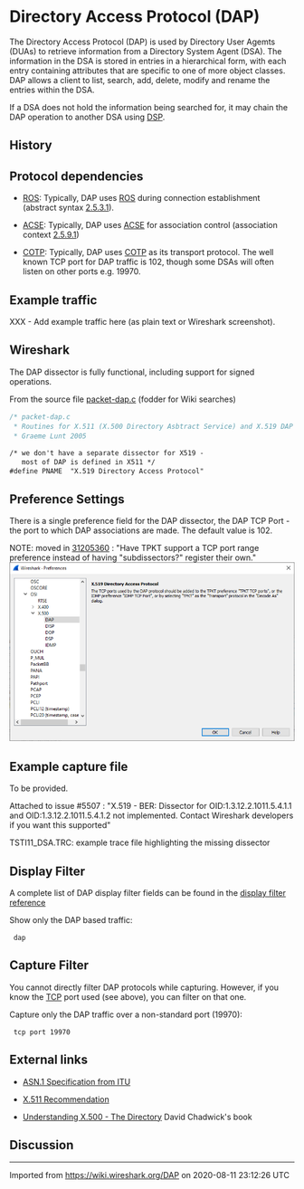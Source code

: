 # Directory Access Protocol (DAP)

The Directory Access Protocol (DAP) is used by Directory User Agemts (DUAs) to retrieve information from a Directory System Agent (DSA). The information in the DSA is stored in entries in a hierarchical form, with each entry containing attributes that are specific to one of more object classes. DAP allows a client to list, search, add, delete, modify and rename the entries within the DSA.

If a DSA does not hold the information being searched for, it may chain the DAP operation to another DSA using [DSP](/DSP).

## History

## Protocol dependencies

  - [ROS](/ROS): Typically, DAP uses [ROS](/ROS) during connection establishment (abstract syntax [2.5.3.1](http://oid.elibel.tm.fr/2.5.3.1)).

  - [ACSE](/ACSE): Typically, DAP uses [ACSE](/ACSE) for association control (association context [2.5.9.1](http://oid.elibel.tm.fr/2.5.9.1))

  - [COTP](/COTP): Typically, DAP uses [COTP](/COTP) as its transport protocol. The well known TCP port for DAP traffic is 102, though some DSAs will often listen on other ports e.g. 19970.

## Example traffic

XXX - Add example traffic here (as plain text or Wireshark screenshot).

## Wireshark

The DAP dissector is fully functional, including support for signed operations.  
  
From the source file [packet-dap.c](https://gitlab.com/wireshark/wireshark/-/blob/master/epan/dissectors/packet-dap.c) (fodder for Wiki searches)    
```c
/* packet-dap.c
 * Routines for X.511 (X.500 Directory Asbtract Service) and X.519 DAP  packet dissection
 * Graeme Lunt 2005
```
```
/* we don't have a separate dissector for X519 -
   most of DAP is defined in X511 */
#define PNAME  "X.519 Directory Access Protocol"
```


## Preference Settings

There is a single preference field for the DAP dissector, the DAP TCP Port - the port to which DAP associations are made. The default value is 102.  
  
NOTE: moved in [31205360](https://gitlab.com/wireshark/wireshark/-/commit/3120536012bc85361e2e5cd204bd4aa91fb67ff6) :
"Have TPKT support a TCP port range preference instead of having "subdissectors?" register their own."
![210701_dap_preferences](uploads/48d4445f44e310aecb1377299e03c94b/210701_dap_preferences.png)

## Example capture file

To be provided.  
  
Attached to issue #5507 : "X.519 - BER: Dissector for OID:1.3.12.2.1011.5.4.1.1 and OID:1.3.12.2.1011.5.4.1.2 not implemented. Contact Wireshark developers if you want this supported"  
  
TSTI11_DSA.TRC: example trace file highlighting the missing dissector

## Display Filter

A complete list of DAP display filter fields can be found in the [display filter reference](http://www.wireshark.org/docs/dfref/d/dap.html)

Show only the DAP based traffic:

``` 
 dap
```

## Capture Filter

You cannot directly filter DAP protocols while capturing. However, if you know the [TCP](/TCP) port used (see above), you can filter on that one.

Capture only the DAP traffic over a non-standard port (19970):

``` 
 tcp port 19970 
```

## External links

  - [ASN.1 Specification from ITU](http://www.itu.int/ITU-T/asn1/database/itu-t/x/x511/2005/DirectoryAbstractService.html)

  - [X.511 Recommendation](http://www.itu.int/rec/T-REC-X.511-200508-I/en)

  - [Understanding X.500 - The Directory](http://www.cs.kent.ac.uk/pubs/1996/2051/) David Chadwick's book

## Discussion

---

Imported from https://wiki.wireshark.org/DAP on 2020-08-11 23:12:26 UTC
